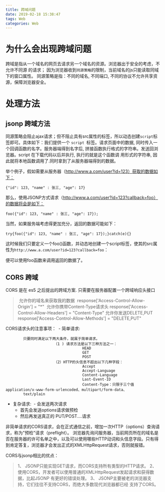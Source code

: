 ```yaml
---
title: 跨域问题
date: 2019-02-18 15:38:47
tags: Web
categories: Web
---
```


# 为什么会出现跨域问题

跨域是指从一个域名的网页去请求另一个域名的资源。浏览器出于安全的考虑，不允许不同源
的请求；
因为浏览器收到`同源策略`的限制，当前域名的js只能读取同域下的窗口属性。
同源策略是指：不同的域名, 不同端口, 不同的协议不允许共享资源，保障浏览器安全。

<!--more-->

# 处理方法

## jsonp 跨域方法

同源策略会阻止ajax请求；但不阻止具有src属性的标签，所以动态创建`script`标签即可。具体如下：
​      我们提供一个 `script `标签。请求页面中的数据, 同时传入一个回调函数的名字。服务器端得到名字后,
​      拼接函数执行格式的字符串。发送回浏览器。script 在下载代码以后并执行, 执行的就是这个函数调
用形式的字符串,
​      因此就将本地函数调用了.同时拿到了从服务器端得到的数据。

举个例子，假如需要从服务器（http://www.a.com/user?id=123）获取的数据如下：

`{"id": 123, "name" : 张三, "age": 17}`

那么，使用JSONP方式请求（http://www.a.com/user?id=123?callback=foo）的数据将会是如下： 

`foo({"id": 123, "name" : 张三, "age": 17});`

当然，如果服务端考虑得更加充分，返回的数据可能如下： 

`try{foo({"id": 123, "name" : 张三, "age": 17});}catch(e){}`

这时候我们只要定义一个foo()函数，并动态地创建一个script标签，使其的src属性为`http://www.a.com/user?id=123?callback=foo`： 

便可以使用foo函数来调用返回的数据了。 



## CORS 跨域

CORS 是在 es5 之后提出的跨域方案. 只需要在服务器配置一个跨域响应头接口

> ​                  允许你的域名来获取我的数据
> ​                  response['Access-Control-Allow-Origin'] = "*"
> ​                  允许你携带Content-Type请求头
> ​                  response['Access-Control-Allow-Headers'] = "Content-Type"
> ​                  允许你发送DELETE,PUT
> ​                  response['Access-Control-Allow-Methods'] = "DELETE,PUT"

CORS请求头的注意事项：
​          - 简单请求:

            只要同时满足以下两大条件，就属于简单请求。
            ​              （1 ) 请求方法是以下三种方法之一：
            ​                           HEAD
            ​                           GET
            ​                           POST
            ​              （2）HTTP的头信息不超出以下几种字段：
            ​                           Accept
            ​                           Accept-Language
            ​                           Content-Language
            ​                           Last-Event-ID
            ​                           Content-Type：只限于三个值application/x-www-form-urlencoded、multipart/form-data、
            text/plain

- 复杂请求:
     ​    - 会发送两次请求
     - 首先会发送options请求做预检
     - 然后再发送真正的 PUT/POST....请求            

非简单请求的CORS请求，会在正式通信之前，增加一次HTTP（options）查询请求，称为"预检"请求（preflight）。
浏览器先询问服务器，当前网页所在的域名是否在服务器的许可名单之中，以及可以使用哪些HTTP动词和头信息字段。只有得到肯定答复，浏览器才会发出正式的XMLHttpRequest请求，否则就报错。

CORS与jsonp相比的优点：

> 1、 JSONP只能实现GET请求，而CORS支持所有类型的HTTP请求。
> 2、 使用CORS，开发者可以使用普通的XMLHttpRequest发起请求和获得数据，比起JSONP
> 有更好的错误处理。
> 3、 JSONP主要被老的浏览器支持，它们往往不支持CORS，而绝大多数现代浏览器都已经
> 支持了CORS。